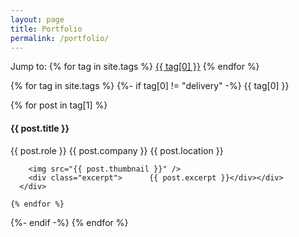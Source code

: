 ```yaml
---
layout: page
title: Portfolio
permalink: /portfolio/
---
```




Jump to: {% for tag in site.tags %} <a href="#{{tag[0]}}" class="categorypill {{tag[0]}}">{{ tag[0] }}</a> {% endfor %}

{% for tag in site.tags %}
  {%- if tag[0] != "delivery" -%}
  <span class="categorypill {{tag[0]}}" id="{{tag[0]}}">{{ tag[0] }}</span>
  <div class="listofcards row list-{{tag[0]}}">
    {% for post in tag[1] %}
      <div class="col-12 col-md-6 col-lg-4"><div class="card project" onClick="navigateTo('{{ post.url }}')">
        <h4>{{ post.title }}</h4>
        <span class="role">{{ post.role }} </span><span class="company"> {{ post.company }} </span> <span class="location"> {{ post.location }} </span>

        <img src="{{ post.thumbnail }}" />
        <div class="excerpt">      {{ post.excerpt }}</div></div>
      </div>

    {% endfor %}
  </div>
  {%- endif -%}
{% endfor %}

